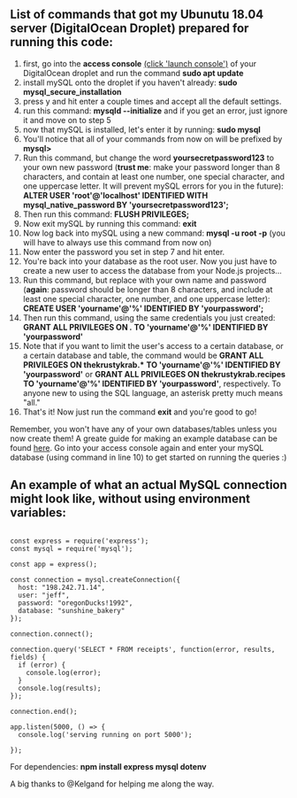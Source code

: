 ## List of commands that got my Ubunutu 18.04 server (DigitalOcean Droplet) prepared for running this code:

1. first, go into the **access console** [(click 'launch console')](https://www.digitalocean.com/docs/images/droplets/pages/access.949745c3cdd9acee5832e28ac3e3ced353e92199d4a0375cf7a380c09aacbdde.png) of your DigitalOcean droplet and run the command **sudo apt update**
2. install mySQL onto the droplet if you haven't already: **sudo mysql_secure_installation**
3. press y and hit enter a couple times and accept all the default settings.
4. run this command: **mysqld --initialize** and if you get an error, just ignore it and move on to step 5
5. now that mySQL is installed, let's enter it by running: **sudo mysql**
6. You'll notice that all of your commands from now on will be prefixed by **mysql>**
7. Run this command, but change the word **yoursecretpassword123** to your own new password (**trust me**: make your password longer than 8 characters, and contain at least one number, one special character, and one uppercase letter. It will prevent mySQL errors for you in the future): **ALTER USER 'root'@'localhost' IDENTIFIED WITH mysql_native_password BY 'yoursecretpassword123';**
8. Then run this command: **FLUSH PRIVILEGES;**
9. Now exit mySQL by running this command: **exit**
10. Now log back into mySQL using a new command: **mysql -u root -p** (you will have to always use this command from now on)
11. Now enter the password you set in step 7 and hit enter.
12. You're back into your database as the root user. Now you just have to create a new user to access the database from your Node.js projects...
13. Run this command, but replace with your own name and password (**again**: password should be longer than 8 characters, and include at least one special character, one number, and one uppercase letter): **CREATE USER 'yourname'@'%' IDENTIFIED BY 'yourpassword';**
14. Then run this command, using the same credentials you just created: **GRANT ALL PRIVILEGES ON _._ TO 'yourname'@'%' IDENTIFIED BY 'yourpassword'**
15. Note that if you want to limit the user's access to a certain database, or a certain database and table, the command would be **GRANT ALL PRIVILEGES ON thekrustykrab.\*** **TO 'yourname'@'%' IDENTIFIED BY 'yourpassword'** or **GRANT ALL PRIVILEGES ON thekrustykrab.recipes TO 'yourname'@'%' IDENTIFIED BY 'yourpassword'**, respectively. To anyone new to using the SQL language, an asterisk pretty much means "all."
16. That's it! Now just run the command **exit** and you're good to go!

Remember, you won't have any of your own databases/tables unless you now create them! A greate guide for making an example database can be found [here](https://dev.mysql.com/doc/refman/8.0/en/creating-database.html). Go into your access console again and enter your mySQL database (using command in line 10) to get started on running the queries :)

## An example of what an actual MySQL connection might look like, without using environment variables:

<pre><code>
const express = require('express');
const mysql = require('mysql');

const app = express();

const connection = mysql.createConnection({
  host: "198.242.71.14",
  user: "jeff",
  password: "oregonDucks!1992",
  database: "sunshine_bakery"
});

connection.connect();

connection.query('SELECT * FROM receipts', function(error, results, fields) {
  if (error) {
    console.log(error);
  }
  console.log(results);
});

connection.end();

app.listen(5000, () => {
  console.log('serving running on port 5000');

});
</code></pre>

For dependencies: **npm install express mysql dotenv**

A big thanks to @Kelgand for helping me along the way.